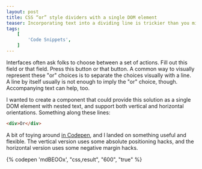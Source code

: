 ```yaml
---
layout: post
title: CSS “or” style dividers with a single DOM element
teaser: Incorporating text into a dividing line is trickier than you might think.
tags:
    [
        'Code Snippets',
    ]
---
```


Interfaces often ask folks to choose between a set of actions. Fill out this field or that field. Press this button or that button. A common way to visually represent these "or" choices is to separate the choices visually with a line. A line by itself usually is not enough to imply the "or" choice, though. Accompanying text can help, too.

I wanted to create a component that could provide this solution as a single DOM element with nested text, and support both vertical and horizontal orientations. Something along these lines:

```html
<div>Or</div>
```

A bit of toying around [in Codepen](https://codepen.io/cbracco/pen/mdBEOOx), and I landed on something useful and flexible. The vertical version uses some absolute positioning hacks, and the horizontal version uses some negative margin hacks.

{% codepen 'mdBEOOx', "css,result", "600", "true" %}
